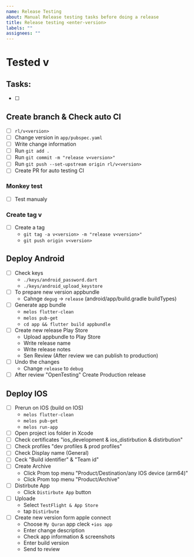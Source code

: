 ```yaml
---
name: Release Testing
about: Manual Release testing tasks before doing a release
title: Release testing <enter-version>
labels: ""
assignees: ""
---
```


# Tested v<version>

## Tasks:

- [ ]

## Create branch & Check auto CI

- [ ] `rl/v<version>`
- [ ] Change version in `app/pubspec.yaml`
- [ ] Write change information
- [ ] Run `git add .`
- [ ] Run `git commit -m "release v<version>"`
- [ ] Run `git push --set-upstream origin rl/v<version>`
- [ ] Create PR for auto testing CI

### Monkey test

- [ ] Test manualy

### Create tag v<enter-version>

- [ ] Create a tag
  - `git tag -a v<version> -m "release v<version>"`
  - `git push origin v<version>`

## Deploy Android

- [ ] Check keys
  - `./keys/android_password.dart`
  - `./keys/android_upload_keystore`
- [ ] To prepare new version appbundle
  - Cahnge `degug` -> `release` (android/app/build.gradle buildTypes)
- [ ] Generate app bundle
  - `melos flutter-clean`
  - `melos pub-get`
  - `cd app && flutter build appbundle`
- [ ] Create new release Play Store
  - Upload appbundle to Play Store
  - Write release name
  - Write release notes
  - Sen Review (After review we can publish to production)
- [ ] Undo the changes
  - Change `release` to `debug`
- [ ] After review "OpenTesting" Create Production release

## Deploy IOS

- [ ] Prerun on IOS (build on IOS)
  - `melos flutter-clean`
  - `melos pub-get`
  - `melos run-app`
- [ ] Open project ios folder in Xcode
- [ ] Check certificates "ios_development & ios_distirbution & distirbution"
- [ ] Check profiles "dev profiles & prod profiles"
- [ ] Check Display name (General)
- [ ] Ceck "Build identifier" & "Team id"
- [ ] Create Archive
  - Click Prom top menu "Product/Destination/any IOS device (arm64)"
  - Click Prom top menu "Product/Archive"
- [ ] Distirbute App
  - Click `Distirbute App` button
- [ ] Uploade
  - Select `TestFlight & App Store`
  - tap `Distirbute`
- [ ] Create new version form apple connect
  - Choose `My Quran` app cleck `+ios app`
  - Enter change description
  - Check app information & screenshots
  - Enter build version
  - Send to review
